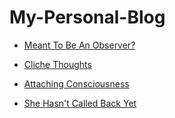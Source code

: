 # My-Personal-Blog

- [Meant To Be An Observer?](/Meant%20to%20be%20an%20observer.md)

- [Cliche Thoughts](/Cliche%20Thoughts.md)

- [Attaching Consciousness](/Attaching%20Consciousness.md)

- [She Hasn't Called Back Yet](/She%20Hasn't%20Called%20Yet.md)